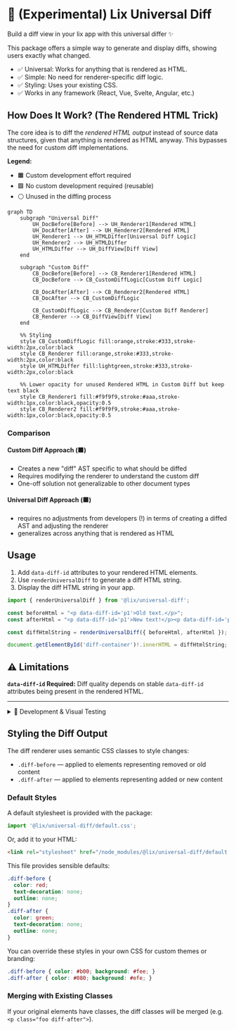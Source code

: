 # 🧬 (Experimental) Lix Universal Diff

Build a diff view in your lix app with this universal differ ✨

This package offers a simple way to generate and display diffs, showing users exactly what changed.

- ✅ Universal: Works for anything that is rendered as HTML.
- ✅ Simple: No need for renderer-specific diff logic.
- ✅ Styling: Uses your existing CSS.
- ✅ Works in any framework (React, Vue, Svelte, Angular, etc.)

## How Does It Work? (The Rendered HTML Trick)

The core idea is to diff the *rendered HTML output* instead of source data structures, given that anything is rendered as HTML anyway. This bypasses the need for custom diff implementations. 

**Legend:**

- 🟧 Custom development effort required
- 🟩 No custom development required (reusable)
- ⚪ Unused in the diffing process

```mermaid
graph TD
    subgraph "Universal Diff"
        UH_DocBefore[Before] --> UH_Renderer1[Rendered HTML]
        UH_DocAfter[After] --> UH_Renderer2[Rendered HTML]
        UH_Renderer1 --> UH_HTMLDiffer[Universal Diff Logic]
        UH_Renderer2 --> UH_HTMLDiffer
        UH_HTMLDiffer --> UH_DiffView[Diff View]
    end

    subgraph "Custom Diff"
        CB_DocBefore[Before] --> CB_Renderer1[Rendered HTML]
        CB_DocBefore --> CB_CustomDiffLogic[Custom Diff Logic]
        
        CB_DocAfter[After] --> CB_Renderer2[Rendered HTML]
        CB_DocAfter --> CB_CustomDiffLogic
        
        CB_CustomDiffLogic --> CB_Renderer[Custom Diff Renderer]
        CB_Renderer --> CB_DiffView[Diff View]
    end

    %% Styling
    style CB_CustomDiffLogic fill:orange,stroke:#333,stroke-width:2px,color:black
    style CB_Renderer fill:orange,stroke:#333,stroke-width:2px,color:black
    style UH_HTMLDiffer fill:lightgreen,stroke:#333,stroke-width:2px,color:black
    
    %% Lower opacity for unused Rendered HTML in Custom Diff but keep text black
    style CB_Renderer1 fill:#f9f9f9,stroke:#aaa,stroke-width:1px,color:black,opacity:0.5
    style CB_Renderer2 fill:#f9f9f9,stroke:#aaa,stroke-width:1px,color:black,opacity:0.5
```

### Comparison

#### Custom Diff Approach (🟧)

- Creates a new "diff" AST specific to what should be diffed
- Requires modifying the renderer to understand the custom diff
- One-off solution not generalizable to other document types

#### Universal Diff Approach (🟩)

- requires no adjustments from developers (!) in terms of creating a diffed AST and adjusting the renderer
- generalizes across anything that is rendered as HTML

## Usage

1. Add `data-diff-id` attributes to your rendered HTML elements.
2. Use `renderUniversalDiff` to generate a diff HTML string.
3. Display the diff HTML string in your app.

```typescript
import { renderUniversalDiff } from '@lix/universal-diff';

const beforeHtml = "<p data-diff-id='p1'>Old text.</p>";
const afterHtml = "<p data-diff-id='p1'>New text!</p><p data-diff-id='p2'>Added.</p>";

const diffHtmlString = renderUniversalDiff({ beforeHtml, afterHtml });

document.getElementById('diff-container')!.innerHTML = diffHtmlString;
```

## ⚠️ Limitations

**`data-diff-id` Required:** Diff quality depends on stable `data-diff-id` attributes being present in the rendered HTML.

---

<details>
<summary>🧪 Development & Visual Testing</summary>

This package includes a Vite-based visual test website to help develop and debug the `renderUniversalDiff` function.

**Running the Test Website:**

1.  Ensure monorepo dependencies are installed (`pnpm install` from root).
2.  Start the dev server:

    ```bash
    # From monorepo root
    pnpm --filter universal-diff dev

    # Or from this package directory
    pnpm dev
    ```

</details>


## Styling the Diff Output

The diff renderer uses semantic CSS classes to style changes:

- `.diff-before` — applied to elements representing removed or old content
- `.diff-after` — applied to elements representing added or new content

### Default Styles

A default stylesheet is provided with the package:

```js
import '@lix/universal-diff/default.css';
```

Or, add it to your HTML:

```html
<link rel="stylesheet" href="/node_modules/@lix/universal-diff/default.css">
```

This file provides sensible defaults:

```css
.diff-before {
  color: red;
  text-decoration: none;
  outline: none;
}
.diff-after {
  color: green;
  text-decoration: none;
  outline: none;
}
```

You can override these styles in your own CSS for custom themes or branding:

```css
.diff-before { color: #b00; background: #fee; }
.diff-after { color: #080; background: #efe; }
```

### Merging with Existing Classes

If your original elements have classes, the diff classes will be merged (e.g. `<p class="foo diff-after">`).

